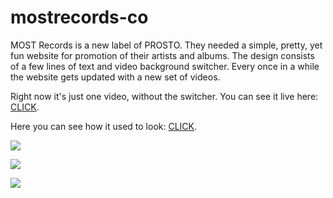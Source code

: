 # mostrecords-co

MOST Records is a new label of PROSTO.
They needed a simple, pretty, yet fun website for promotion of their artists and albums.
The design consists of a few lines of text and video background switcher.
Every once in a while the website gets updated with a new set of videos.

Right now it's just one video, without the switcher.
You can see it live here: [CLICK](http://mostrecords.co).

Here you can see how it used to look: [CLICK](http://most.aleksandragajda.com).   


![](http://img.aleksandragajda.com/most-land.png)

![](http://img.aleksandragajda.com/most-duit.gif)

![](http://img.aleksandragajda.com/most-subscribe.gif)

